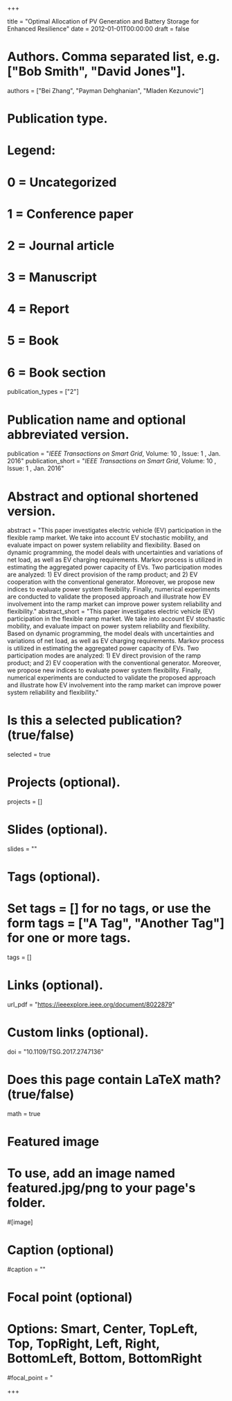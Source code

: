+++

title = "Optimal Allocation of PV Generation and Battery Storage for Enhanced Resilience"
date = 2012-01-01T00:00:00
draft = false

# Authors. Comma separated list, e.g. ["Bob Smith", "David Jones"].
authors = ["Bei Zhang", "Payman Dehghanian", "Mladen Kezunovic"]

# Publication type.
# Legend:
# 0 = Uncategorized
# 1 = Conference paper
# 2 = Journal article
# 3 = Manuscript
# 4 = Report
# 5 = Book
# 6 = Book section
publication_types = ["2"]

# Publication name and optional abbreviated version.
publication = "*IEEE Transactions on Smart Grid*, Volume: 10 , Issue: 1 , Jan. 2016"
publication_short = "*IEEE Transactions on Smart Grid*, Volume: 10 , Issue: 1 , Jan. 2016"


# Abstract and optional shortened version.
abstract = "This paper investigates electric vehicle (EV) participation in the flexible ramp market. We take into account EV stochastic mobility, and evaluate impact on power system reliability and flexibility. Based on dynamic programming, the model deals with uncertainties and variations of net load, as well as EV charging requirements. Markov process is utilized in estimating the aggregated power capacity of EVs. Two participation modes are analyzed: 1) EV direct provision of the ramp product; and 2) EV cooperation with the conventional generator. Moreover, we propose new indices to evaluate power system flexibility. Finally, numerical experiments are conducted to validate the proposed approach and illustrate how EV involvement into the ramp market can improve power system reliability and flexibility."
abstract_short = "This paper investigates electric vehicle (EV) participation in the flexible ramp market. We take into account EV stochastic mobility, and evaluate impact on power system reliability and flexibility. Based on dynamic programming, the model deals with uncertainties and variations of net load, as well as EV charging requirements. Markov process is utilized in estimating the aggregated power capacity of EVs. Two participation modes are analyzed: 1) EV direct provision of the ramp product; and 2) EV cooperation with the conventional generator. Moreover, we propose new indices to evaluate power system flexibility. Finally, numerical experiments are conducted to validate the proposed approach and illustrate how EV involvement into the ramp market can improve power system reliability and flexibility."


# Is this a selected publication? (true/false)
selected = true

# Projects (optional).

projects = []

# Slides (optional).
slides = ""

# Tags (optional).
# Set tags = [] for no tags, or use the form tags = ["A Tag", "Another Tag"] for one or more tags.
tags = []

# Links (optional).
url_pdf = "https://ieeexplore.ieee.org/document/8022879"


# Custom links (optional).

doi = "10.1109/TSG.2017.2747136"

# Does this page contain LaTeX math? (true/false)
math = true

# Featured image
# To use, add an image named featured.jpg/png to your page's folder.

#[image]  
  # Caption (optional)
  #caption = ""
  
  # Focal point (optional)
  # Options: Smart, Center, TopLeft, Top, TopRight, Left, Right, BottomLeft, Bottom, BottomRight
  #focal_point = "

+++
